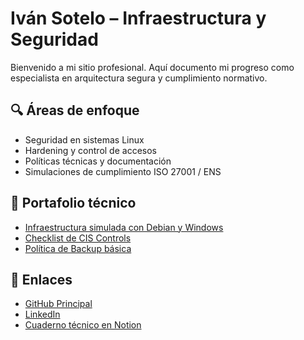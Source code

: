 # Iván Sotelo – Infraestructura y Seguridad

Bienvenido a mi sitio profesional. Aquí documento mi progreso como especialista en arquitectura segura y cumplimiento normativo.

## 🔍 Áreas de enfoque
- Seguridad en sistemas Linux
- Hardening y control de accesos
- Políticas técnicas y documentación
- Simulaciones de cumplimiento ISO 27001 / ENS

## 📂 Portafolio técnico
- [Infraestructura simulada con Debian y Windows](#)
- [Checklist de CIS Controls](#)
- [Política de Backup básica](https://github.com/ivansecpsec/infra-sec-lab/blob/main/politicas/politica-backup.md)


## 🔗 Enlaces
- [GitHub Principal](https://github.com/ivansecpsec)
- [LinkedIn](https://www.linkedin.com/in/ivan-sotelo/)
- [Cuaderno técnico en Notion](https://notion.so/ivansec)
